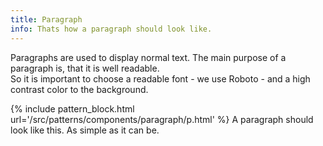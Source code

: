```yaml
---
title: Paragraph
info: Thats how a paragraph should look like.
---
```


Paragraphs are used to display normal text. The main purpose of a paragraph is, that it is well readable.  
So it is important to choose a readable font - we use Roboto - and a high contrast color to the background.

{% include pattern_block.html url='/src/patterns/components/paragraph/p.html' %}
A paragraph should look like this. As simple as it can be.